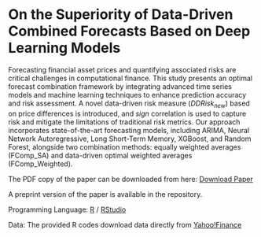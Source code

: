 # On the Superiority of Data-Driven Combined Forecasts Based on Deep Learning Models

Forecasting financial asset prices and quantifying associated risks are critical challenges in computational finance. This study presents an optimal forecast combination framework by integrating advanced time series models and machine learning techniques to enhance prediction accuracy and risk assessment. A novel data-driven risk measure ($DDRisk_{new}$) based on price differences is introduced, and $sign$ correlation is used to capture risk and mitigate the limitations of traditional risk metrics. Our approach incorporates state-of-the-art forecasting models, including ARIMA, Neural Network Autoregressive, Long Short-Term Memory, XGBoost, and Random Forest, alongside two combination methods: equally weighted averages (FComp\_SA) and data-driven optimal weighted averages (FComp\_Weighted).

The PDF copy of the paper can be downloaded from here: [Download Paper](https://ieeexplore.ieee.org/abstract/document/10371936) 

A preprint version of the paper is available in the repository.

Programming Language: [R](https://cran.r-project.org/bin/windows/base/) / [RStudio](https://posit.co/downloads/)

Data: The provided R codes download data directly from [Yahoo!Finance](https://ca.finance.yahoo.com/)
